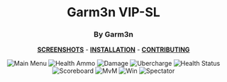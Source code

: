 <div align="center">

# Garm3n VIP-SL
### By Garm3n

**[SCREENSHOTS](../screenshots/showcase.md)** -
**[INSTALLATION](https://github.com/Hypnootize/TF2-HUD-GitHub-Resources/blob/main/installation/windows_install.md)** -
**[CONTRIBUTING](https://github.com/Hypnootize/TF2-HUD-GitHub-Resources/blob/main/contributing/github_contributing.md)**

![Main Menu](../screenshots/01_Main_Menu.jpg)
![Health Ammo](../screenshots/02_Health_Ammo.jpg)
![Damage](../screenshots/03_Damage.jpg)
![Ubercharge](../screenshots/04_Ubercharge.jpg)
![Health Status](../screenshots/05_Health_Status.jpg)
![Scoreboard](../screenshots/06_Scoreboard.jpg)
![MvM](../screenshots/08_MvM.jpg)
![Win](../screenshots/09_Win.jpg)
![Spectator](../screenshots/10_Spectator.jpg)